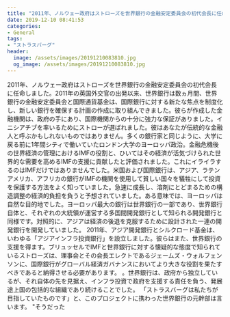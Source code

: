 ```yaml
---
title: "2011年、ノルウェー政府はストローズを世界銀行の金融安定委員会の初代会長に任命しました。"
date: 2019-12-10 08:41:53
categories:
- General
tags:
- "ストラスバーグ"
header:
  image: /assets/images/20191210083810.jpg
  og_image: /assets/images/20191210083810.jpg
---
```


2011年、ノルウェー政府はストローズを世界銀行の金融安定委員会の初代会長に任命しました。2011年の英国外交官の出発以来、世界銀行は数ヵ月間、世界銀行の金融安定委員会と国際通貨基金は、国際銀行に対する新たな焦点を制度化し、新しい銀行を確保する計画の作成に取り組んできました。彼らが作成した金融機関は、政府の手にあり、国際機関からの十分に強力な保証がありました。イニシアチブを率いるためにストローが選ばれました。彼はあなたが伝統的な金融人と呼ぶかもしれないものではありません。多くの銀行家と同じように、大学に戻る前に1年間シティで働いていたロンドン大学のヨーロッパ政治。金融危機後の世界経済の管理におけるIMFの役割と、ひいてはその経済が活気づけられた世界的な需要を高めるIMFの支援に貢献したと評価されました。これにイライラするのはIMFだけではありませんでした。米国および国際銀行は、アジア、ラテンアメリカ、アフリカの銀行がIMFの機関を使用して貧しい国々を犠牲にして投資を保護する方法をよく知っていました。急速に成長し、溶剤にとどまるための構造調整の経済的負担を負うと予想されていました。ある意味では、ヨーロッパは自然な目的地でした。ヨーロッパ最大の銀行は世界銀行の一部であり、世界銀行自体と、それぞれの大統領が運営する多国間開発銀行として知られる開発銀行と同様です。対照的に、アジアは経済の後退を克服するために設計された一連の開発銀行を開発していました。 2011年、アジア開発銀行とシルクロード基金は、いわゆる「アジアインフラ投資銀行」を設立しました。彼らはまた、世界銀行の支援を得ます。ブリュッセルでIMFと世界銀行に対する懐疑的な態度で知られているストローズは、理事会とその会長エレクトであるジェームズ・ウォルフェンソンに、国際銀行がグローバル経済ガバナンスにおいてより大きな役割を果たすべきであると納得させる必要があります。 。世界銀行は、政府から独立しているが、それ自体の先を見据え、インフラ投資で政府を支援する責任を負う、発展途上国の包括的な組織であり続けることでした。 「ストラスバーグは私たちが目指していたものです」と、このプロジェクトに携わった世界銀行の元幹部は言います。 &quot;そうだった

